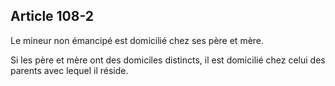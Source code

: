 Article 108-2
----
Le mineur non émancipé est domicilié chez ses père et mère.

Si les père et mère ont des domiciles distincts, il est domicilié chez celui des
parents avec lequel il réside.
